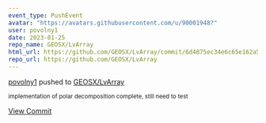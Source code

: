 ```yaml
---
event_type: PushEvent
avatar: "https://avatars.githubusercontent.com/u/90001948?"
user: povolny1
date: 2023-01-25
repo_name: GEOSX/LvArray
html_url: https://github.com/GEOSX/LvArray/commit/6d4875ec34e6c65e162a590c42c7ec9f4d7931d4
repo_url: https://github.com/GEOSX/LvArray
---
```


<a href='https://github.com/povolny1' target='_blank'>povolny1</a> pushed to <a href='https://github.com/GEOSX/LvArray' target='_blank'>GEOSX/LvArray</a>

<small>implementation of polar decomposition complete, still need to test</small>

<a href='https://github.com/GEOSX/LvArray/commit/6d4875ec34e6c65e162a590c42c7ec9f4d7931d4' target='_blank'>View Commit</a>